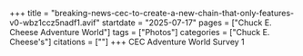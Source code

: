 +++
title = "breaking-news-cec-to-create-a-new-chain-that-only-features-v0-wbz1ccz5nadf1.avif"
startdate = "2025-07-17"
pages = ["Chuck E. Cheese Adventure World"]
tags = ["Photos"]
categories = ["Chuck E. Cheese's"]
citations = [""]
+++
CEC Adventure World Survey 1
